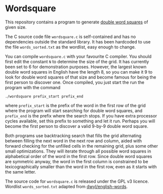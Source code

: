 # Wordsquare
This repository contains a program to generate [double word squares](https://en.wikipedia.org/wiki/Word_square#Double_word_squares) of given size.

The C source code file `wordsquare.c` is self-contained and has no dependencies outside the standard library. It has been hardcoded to use the file `words_sorted.txt` as the wordlist, easy enough to change.

You can compile `wordsquare.c` with your favourite C compiler. You should first edit the constant `N` to determine the size of the grid. It has currently been set to 6 for demonstration purposes. However, the largest known double word squares in English have the length 8, so you can make it 9 to look for double word squares of that size and become famous for being the first person to discover one. Once compiled, you just start the run the program with the command

```
./wordsquare prefix_start prefix_end
```

where `prefix_start` is the prefix of the word in the first row of the grid where the program will start searching for double word squares, and `prefix_end` is the prefix where the search stops. If you have extra processor cycles available, set this prefix to something and let it run. Perhaps you will become the first person to discover a valid 9-by-9 double word square.

Both programs use backtracking search that fills the grid alternating between filling the next word in the next row and column, aided with forward checking for the unfilled cells in the remaining grid, plus some other small optimizations. They will iterate through all possible word squares in alphabetical order of the word in the first row. Since double word squares are symmetric anyway, the word in the first column is constrained to be lexicographically smaller than the word in the first row, even as it starts with the same letter.

The source code for `wordsquare.c` is released under the GPL v3 licence. Wordlist `words_sorted.txt` adapted from [dwyl/english-words](https://github.com/dwyl/english-words).
